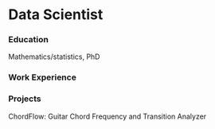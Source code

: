 # Data Scientist

### Education
Mathematics/statistics, PhD

### Work Experience


### Projects
ChordFlow: Guitar Chord Frequency and Transition Analyzer
